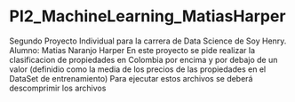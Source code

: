 # PI2_MachineLearning_MatiasHarper
Segundo Proyecto Individual para la carrera de Data Science de Soy Henry.
Alumno: Matias Naranjo Harper
En este proyecto se pide realizar la clasificacion de propiedades en Colombia por encima y por debajo de un valor (definidio como
la media de los precios de las propiedades en el DataSet de entrenamiento)
Para ejecutar estos archivos se deberá descomprimir los archivos
